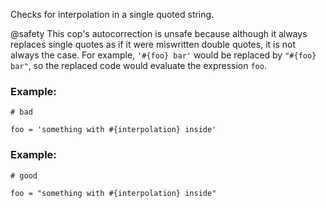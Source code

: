 Checks for interpolation in a single quoted string.

@safety
    This cop's autocorrection is unsafe because although it always replaces single quotes as
    if it were miswritten double quotes, it is not always the case. For example,
    `'#{foo} bar'` would be replaced by `"#{foo} bar"`, so the replaced code would evaluate
    the expression `foo`.

### Example:

    # bad

    foo = 'something with #{interpolation} inside'

### Example:

    # good

    foo = "something with #{interpolation} inside"